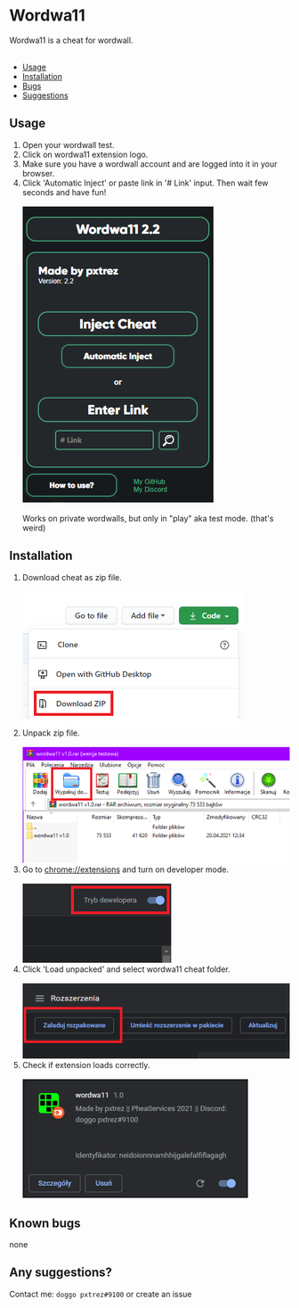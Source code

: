 # Wordwa11

Wordwa11 is a cheat for wordwall. </br> </br>
* [Usage](#Usage "Goto Usage") </br>
* [Installation](#Installation "Goto Installation") </br>
* [Bugs](#Known-bugs "Goto Known-bugs") </br>
* [Suggestions](#Any-suggestions "Goto Any-suggestions") </br>
<!--* [License](#License "Goto License") </br></br>-->

## Usage

1. Open your wordwall test.
2. Click on wordwa11 extension logo.
3. Make sure you have a wordwall account and are logged into it in your browser.
4. Click 'Automatic Inject' or paste link in '# Link' input. Then wait few seconds and have fun!
</br></br>
![cheatGUI](./docs/gui22.png)</br></br>
Works on private wordwalls, but only in "play" aka test mode. (that's weird)

## Installation

1. Download cheat as zip file. </br> </br>
![download](./docs/1.png) </br>
2. Unpack zip file. </br> </br>
![unpack](./docs/2.png) </br>
3. Go to [chrome://extensions](chrome://extensions) and turn on developer mode. </br> </br>
![developer mode](./docs/3.png) </br>
4. Click 'Load unpacked' and select wordwa11 cheat folder. </br> </br>
![load unpacked](./docs/4.png) </br>
5. Check if extension loads correctly. </br> </br>
![check](./docs/5.png) </br>

## Known bugs
none

## Any suggestions?
Contact me: `doggo pxtrez#9100` or create an issue
<!--## License
[MIT](https://choosealicense.com/licenses/mit/)
